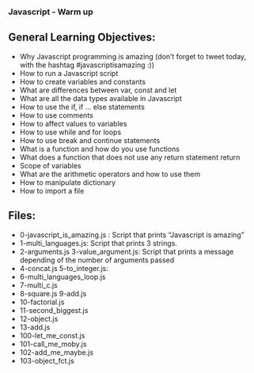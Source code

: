 ### Javascript - Warm up

## General Learning Objectives:

- Why Javascript programming is amazing (don’t forget to tweet today, with the hashtag #javascriptisamazing :))
- How to run a Javascript script
- How to create variables and constants
- What are differences between var, const and let
- What are all the data types available in Javascript
- How to use the if, if ... else statements
- How to use comments
- How to affect values to variables
- How to use while and for loops
- How to use break and continue statements
- What is a function and how do you use functions
- What does a function that does not use any return statement return
- Scope of variables
- What are the arithmetic operators and how to use them
- How to manipulate dictionary
- How to import a file

## Files:

- 0-javascript_is_amazing.js : Script that prints “Javascript is amazing”
- 1-multi_languages.js: Script that prints 3 strings.
- 2-arguments.js 3-value_argument.js: Script that prints a message depending of the number of arguments passed
- 4-concat.js 5-to_integer.js: 
- 6-multi_languages_loop.js
- 7-multi_c.js
- 8-square.js 9-add.js
- 10-factorial.js
- 11-second_biggest.js
- 12-object.js
- 13-add.js
- 100-let_me_const.js
- 101-call_me_moby.js
- 102-add_me_maybe.js
- 103-object_fct.js
